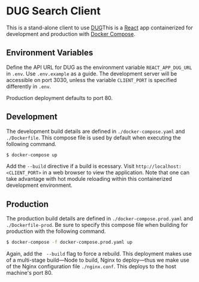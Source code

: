 # DUG Search Client

This is a stand-alone client to use [DUG](https://github.com/helxplatform/dug)This is a [React](https://reactjs.org/) app containerized for development and production with [Docker Compose](https://docs.docker.com/compose/).

## Environment Variables

Define the API URL for DUG as the environment variable `REACT_APP_DUG_URL` in `.env`. Use `.env.example` as a guide. The development server will be accessible on port 3030, unless the variable `CLIENT_PORT` is specified differently in `.env`.

Production deployment defaults to port 80.

## Development

The development build details are defined in `./docker-compose.yaml` and `./Dockerfile`. This compose file is used by default when executing the following command.

```bash
$ docker-compose up
```

Add the `--build` directive if a build is ecessary. Visit `http://localhost:<CLIENT_PORT>` in a web browser to view the application. Note that one can take advantage with hot module reloading within this containerized development environment.

## Production

The production build details are defined in `./docker-compose.prod.yaml` and `./Dockerfile-prod`. Be sure to specify this compose file when building for production with the following command.

```bash
$ docker-compose -f docker-compose.prod.yaml up
```

Again, add the ` --build` flag to force a rebuild. This deployment makes use of a multi-stage build&mdash;Node to build, Nginx to deploy&mdash;thus we make use of the Nginx configuration file `./nginx.conf`. This deploys to the host machine's port 80.
